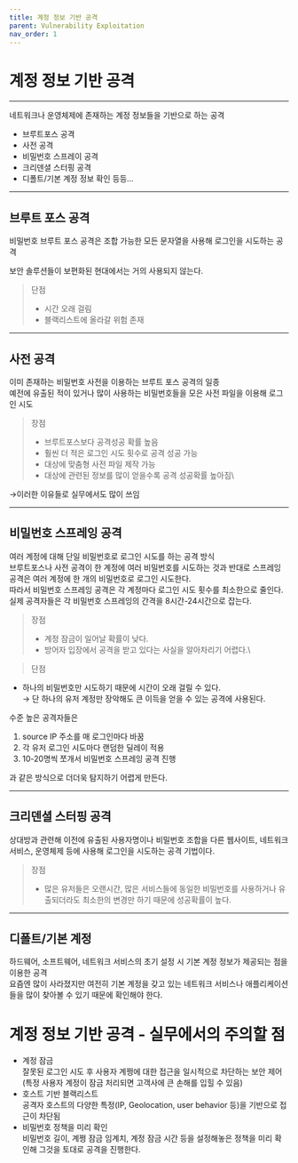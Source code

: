 ```yaml
---
title: 계정 정보 기반 공격
parent: Vulnerability Exploitation
nav_order: 1
---
```


# 계정 정보 기반 공격
---
네트워크나 운영체제에 존재하는 계정 정보들을 기반으로 하는 공격

- 브루트포스 공격
- 사전 공격
- 비밀번호 스프레이 공격
- 크리덴셜 스터핑 공격
- 디폴트/기본 계정 정보 확인
등등...

---
## 브루트 포스 공격

비밀번호 브루트 포스 공격은 조합 가능한 모든 문자열을 사용해 로그인을 시도하는 공격

보안 솔루션들이 보편화된 현대에서는 거의 사용되지 않는다.

> 단점
> - 시간 오래 걸림
> - 블랙리스트에 올라갈 위험 존재

---
## 사전 공격

이미 존재하는 비밀번호 사전을 이용하는 브루트 포스 공격의 일종\
예전에 유출된 적이 있거나 많이 사용하는 비밀번호들을 모은 사전 파일을 이용해 로그인 시도

> 장점
> - 브루트포스보다 공격성공 확률 높음
> - 훨씬 더 적은 로그인 시도 횟수로 공격 성공 가능
> - 대상에 맞춤형 사전 파일 제작 가능
> - 대상에 관련된 정보를 많이 얻을수록 공격 성공확률 높아짐\

&rarr;이러한 이유들로 실무에서도 많이 쓰임

---
## 비밀번호 스프레잉 공격
여러 계정에 대해 단일 비밀번호로 로그인 시도를 하는 공격 방식\
브루트포스나 사전 공격이 한 계정에 여러 비밀번호를 시도하는 것과 반대로 스프레잉 공격은 여러 계정에 한 개의 비밀번호로 로그인 시도한다.\
따라서 비밀번호 스프레잉 공격은 각 계정마다 로그인 시도 횟수를 최소한으로 줄인다.\
실제 공격자들은 각 비밀번호 스프레잉의 간격을 8시간-24시간으로 잡는다.

> 장점
> - 계정 잠금이 일어날 확률이 낮다.
> - 방어자 입장에서 공격을 받고 있다는 사실을 알아차리기 어렵다.\

> 단점
- 하나의 비밀번호만 시도하기 때문에 시간이 오래 걸릴 수 있다.\
&rarr; 단 하나의 유저 계정만 장악해도 큰 이득을 얻을 수 있는 공격에 사용된다.

수준 높은 공격자들은
1. source IP 주소를 매 로그인마다 바꿈
2. 각 유저 로그인 시도마다 랜덤한 딜레이 적용
3. 10-20명씩 쪼개서 비밀번호 스프레잉 공격 진행

과 같은 방식으로 더더욱 탐지하기 어렵게 만든다.

---

## 크리덴셜 스터핑 공격
상대방과 관련해 이전에 유출된 사용자명이나 비밀번호 조합을 다른 웹사이트, 네트워크 서비스, 운영체제 등에 사용해 로그인을 시도하는 공격 기법이다.

> 장점
> - 많은 유저들은 오랜시간, 많은 서비스들에 동일한 비밀번호를 사용하거나 유출되더라도 최소한의 변경만 하기 때문에 성공확률이 높다.

---

## 디폴트/기본 계정
하드웨어, 소프트웨어, 네트워크 서비스의 초기 설정 시 기본 계정 정보가 제공되는 점을 이용한 공격\
요즘엔 많이 사라졌지만 여전히 기본 계정을 갖고 있는 네트워크 서비스나 애플리케이션들을 많이 찾아볼 수 있기 때문에 확인해야 한다.

# 계정 정보 기반 공격 - 실무에서의 주의할 점
- 계정 잠금\
잘못된 로그인 시도 후 사용자 계쩡에 대한 접근을 일시적으로 차단하는 보안 제어 (특정 사용자 계정이 잠금 처리되면 고객사에 큰 손해를 입힐 수 있음)
- 호스트 기반 블랙리스트\
공격자 호스트의 다양한 특정(IP, Geolocation, user behavior 등)을 기반으로 접근이 차단됨
- 비밀번호 정책을 미리 확인\
비밀번호 길이, 계쩡 잠금 임계치, 계정 잠금 시간 등을 설정해놓은 정책을 미리 확인해 그것을 토대로 공격을 진행한다.